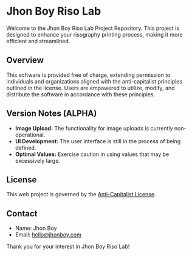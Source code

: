 # Jhon Boy Riso Lab

Welcome to the Jhon Boy Riso Lab Project Repository. This project is designed to enhance your risography printing process, making it more efficient and streamlined.

## Overview

This software is provided free of charge, extending permission to individuals and organizations aligned with the anti-capitalist principles outlined in the license. Users are empowered to utilize, modify, and distribute the software in accordance with these principles.

## Version Notes (ALPHA)

- **Image Upload:** The functionality for image uploads is currently non-operational.
- **UI Development:** The user interface is still in the process of being defined.
- **Optimal Values:** Exercise caution in using values that may be excessively large.

## License

This web project is governed by the [Anti-Capitalist License](LICENSE).

## Contact

- Name: Jhon Boy
- Email: hello@jhonboy.com

Thank you for your interest in Jhon Boy Riso Lab!
